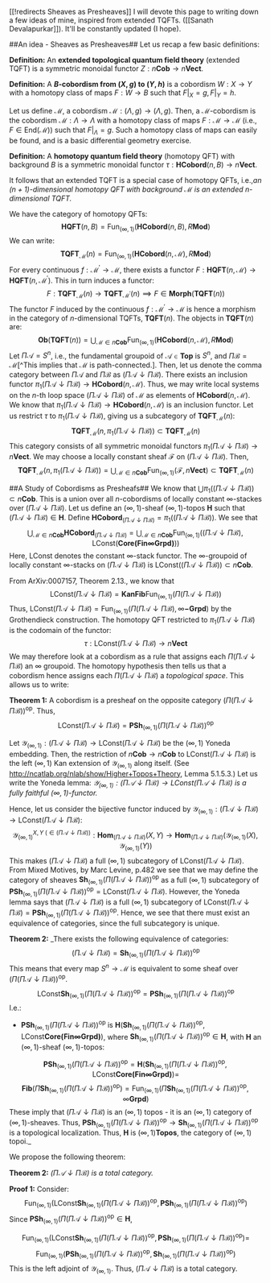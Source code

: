 [[!redirects Sheaves as Presheaves]]
I will devote this page to writing down a few ideas of mine, inspired from extended TQFTs. ([[Sanath Devalapurkar]]). It'll be constantly updated (I hope).

##An idea - Sheaves as Presheaves##
Let us recap a few basic definitions:

**Definition:** An **extended topological quantum field theory** (extended TQFT) is a symmetric monoidal functor $Z:n\mathbf{Cob}\longrightarrow n\mathbf{Vect}$.

**Definition:** A **$B$-cobordism from $(X,g)$ to $(Y,h)$** is a cobordism $W:X\longrightarrow Y$ with a homotopy class of maps $F:W\longrightarrow B$ such that $F|_{X}=g,F|_{Y}=h$.

Let us define $\mathcal{M}$, a cobordism $\mathcal{M}:(\Lambda,g)\longrightarrow(\Lambda,g)$. Then, a $\mathcal{M}$-cobordism is the cobordism $\mathcal{M}:\Lambda\longrightarrow\Lambda$ with a homotopy class of maps $F:\mathcal{M}\longrightarrow \mathcal{M}$ (i.e., $F\in\mathrm{End}(\mathcal{M})$) such that $F|_{\Lambda}=g$. Such a homotopy class of maps can easily be found, and is a basic differential geometry exercise.

**Definition:** A **homotopy quantum field theory** (homotopy QFT) with background $B$ is a symmetric monoidal functor $\tau:\mathbf{HCobord}(n,B)\longrightarrow n\mathbf{Vect}$.

It follows that an extended TQFT is a special case of homotopy QFTs, i.e.,_an $(n+1)$-dimensional homotopy QFT with background $\mathcal{M}$ is an extended $n$-dimensional TQFT._

We have the category of homotopy QFTs:
$$\mathbf{HQFT}(n,B)=\mathrm{Fun}_{(\infty,1)}\left(\mathbf{HCobord}(n,B),R\mathbf{Mod}\right)$$
We can write:
$$\mathbf{TQFT}_{\mathcal{M}}(n)=\mathrm{Fun}_{(\infty,1)}\left(\mathbf{HCobord}(n,\mathcal{M}),R\mathbf{Mod}\right)$$
For every continuous $f:\mathcal{M}^\prime\longrightarrow \mathcal{M}$, there exists a functor $F:\mathbf{HQFT}(n,\mathcal{M})\longrightarrow\mathbf{HQFT}(n,\mathcal{M}^\prime)$. This in turn induces a functor:
$$
F:\mathbf{TQFT}_{\mathcal{M}}(n)\longrightarrow\mathbf{TQFT}_{\mathcal{M}^\prime}(n)\implies F\in\mathbf{Morph}(\mathbf{TQFT}(n))
$$
The functor $F$ induced by the continuous $f:\mathcal{M}^\prime\longrightarrow \mathcal{M}$ is hence a morphism in the category of $n$-dimensional TQFTs, $\mathbf{TQFT}(n)$. The objects in $\mathbf{TQFT}(n)$ are:
$$\mathbf{Ob}(\mathbf{TQFT}(n))=\bigcup_{\mathcal{M}\in n\mathbf{Cob}}\mathrm{Fun}_{(\infty,1)}\left(\mathbf{HCobord}(n,\mathcal{M}),R\mathbf{Mod}\right)$$
Let $\Pi\mathcal{A}=S^n$, i.e., the fundamental groupoid of $\mathcal{A}\in\mathbf{Top}$ is $S^n$, and $\Pi\mathcal{B}=\mathcal{M}$[^This implies that $\mathcal{M}$ is path-connected.]. Then, let us denote the comma category between $\Pi\mathcal{A}$ and $\Pi\mathcal{B}$ as $\left(\Pi\mathcal{A}\downarrow\Pi\mathcal{B}\right)$. There exists an inclusion functor $\pi_1\left(\Pi\mathcal{A}\downarrow\Pi\mathcal{B}\right)\longrightarrow\mathbf{HCobord}(n,\mathcal{M})$. Thus, we may write local systems on the $n$-th loop space $\left(\Pi\mathcal{A}\downarrow\Pi\mathcal{B}\right)$ of $\mathcal{M}$ as elements of $\mathbf{HCobord}(n,\mathcal{M})$. We know that $\pi_1\left(\Pi\mathcal{A}\downarrow\Pi\mathcal{B}\right)\longrightarrow\mathbf{HCobord}(n,\mathcal{M})$ is an inclusion functor. Let us restrict $\tau$ to $\pi_1\left(\Pi\mathcal{A}\downarrow\Pi\mathcal{B}\right)$, giving us a subcategory of $\mathbf{TQFT}_{\mathcal{M}}(n)$:
$$\mathbf{TQFT}_{\mathcal{M}}(n,\pi_1\left(\Pi\mathcal{A}\downarrow\Pi\mathcal{B}\right))\subset\mathbf{TQFT}_\mathcal{M}(n)$$
This category consists of all symmetric monoidal functors $\pi_1\left(\Pi\mathcal{A}\downarrow\Pi\mathcal{B}\right)\longrightarrow n\mathbf{Vect}$. We may choose a locally constant sheaf $\mathcal{F}$ on $\left(\Pi\mathcal{A}\downarrow\Pi\mathcal{B}\right)$. Then,
$$\mathbf{TQFT}_{\mathcal{M}}(n,\pi_1\left(\Pi\mathcal{A}\downarrow\Pi\mathcal{B}\right))=\bigcup_{\mathcal{M}\in n\mathbf{Cob}}\mathrm{Fun}_{(\infty,1)}\left(\mathcal{F},n\mathbf{Vect}\right)\subset\mathbf{TQFT}_\mathcal{M}(n)$$

##A Study of Cobordisms as Presheafs##
We know that $\bigcup\pi_1(\left(\Pi\mathcal{A}\downarrow\Pi\mathcal{B}\right))\subset n\mathbf{Cob}$. This is a union over all $n$-cobordisms of locally constant $\infty$-stackes over $\left(\Pi\mathcal{A}\downarrow\Pi\mathcal{B}\right)$. Let us define an $(\infty,1)$-sheaf $(\infty,1)$-topos $\mathbf{H}$ such that $\left(\Pi\mathcal{A}\downarrow\Pi\mathcal{B}\right)\in\mathbf{H}$. Define $\mathbf{HCobord}_{\left(\Pi\mathcal{A}\downarrow\Pi\mathcal{B}\right)}=\pi_1(\left(\Pi\mathcal{A}\downarrow\Pi\mathcal{B}\right))$. We see that
$$\bigcup_{\mathcal{M}\in n\mathbf{Cob}}\mathbf{HCobord}_{\left(\Pi\mathcal{A}\downarrow\Pi\mathcal{B}\right)}=\bigcup_{\mathcal{M}\in n\mathbf{Cob}}\mathrm{Fun}_{(\infty,1)}\left(\left(\Pi\mathcal{A}\downarrow\Pi\mathcal{B}\right),\mathrm{LConst}(\mathbf{Core(Fin\infty Grpd)})\right)$$
Here, $\mathrm{LConst}$ denotes the constant $\infty$-stack functor. The $\infty$-groupoid of locally constant $\infty$-stacks on $\left(\Pi\mathcal{A}\downarrow\Pi\mathcal{B}\right)$ is $\mathrm{LConst}(\left(\Pi\mathcal{A}\downarrow\Pi\mathcal{B}\right))\subset n\mathbf{Cob}$.



From ArXiv:0007157, Theorem 2.13., we know that
$$\mathrm{LConst}\left(\Pi\mathcal{A}\downarrow\Pi\mathcal{B}\right)=\mathbf{KanFib}\mathrm{Fun}_{(\infty,1)}\left(\Pi\left(\Pi\mathcal{A}\downarrow\Pi\mathcal{B}\right)\right)$$
Thus, $\mathrm{LConst}\left(\Pi\mathcal{A}\downarrow\Pi\mathcal{B}\right)=\mathrm{Fun}_{(\infty,1)}\left(\Pi\left(\Pi\mathcal{A}\downarrow\Pi\mathcal{B}\right),\infty\mathbf{-Grpd}\right)$ by the Grothendieck construction. The homotopy QFT restricted to $\pi_1\left(\Pi\mathcal{A}\downarrow\Pi\mathcal{B}\right)$ is the codomain of the functor:
$$\tau:\mathrm{LConst}\left(\Pi\mathcal{A}\downarrow\Pi\mathcal{B}\right)\longrightarrow n\mathbf{Vect}$$
We may therefore look at a cobordism as a rule that assigns each $\Pi\left(\Pi\mathcal{A}\downarrow\Pi\mathcal{B}\right)$ an $\infty$ groupoid. The homotopy hypothesis then tells us that a cobordism hence assigns each $\Pi\left(\Pi\mathcal{A}\downarrow\Pi\mathcal{B}\right)$ a _topological space_. This allows us to write:



**Theorem 1:** A cobordism is a presheaf on the opposite category $\left(\Pi\left(\Pi\mathcal{A}\downarrow\Pi\mathcal{B}\right)\right)^{\mathrm{op}}$. Thus,
$$\mathrm{LConst}\left(\Pi\mathcal{A}\downarrow\Pi\mathcal{B}\right)=\mathbf{PSh}_{(\infty,1)}\left(\Pi\left(\Pi\mathcal{A}\downarrow\Pi\mathcal{B}\right)\right)^{\mathrm{op}}$$



Let $\mathcal{Y}_{(\infty,1)}:\left(\Pi\mathcal{A}\downarrow\Pi\mathcal{B}\right)\longrightarrow \mathrm{LConst}\left(\Pi\mathcal{A}\downarrow\Pi\mathcal{B}\right)$ be the $(\infty,1)$ Yoneda embedding. Then, the restriction of $n\mathbf{Cob}\longrightarrow n\mathbf{Cob}$ to $\mathrm{LConst}\left(\Pi\mathcal{A}\downarrow\Pi\mathcal{B}\right)$ is the left $(\infty,1)$ Kan extension of $\mathcal{Y}_{(\infty,1)}$ along itself. (See http://ncatlab.org/nlab/show/Higher+Topos+Theory, Lemma 5.1.5.3.) Let us write the Yoneda lemma: _$\mathcal{Y}_{(\infty,1)}:\left(\Pi\mathcal{A}\downarrow\Pi\mathcal{B}\right)\longrightarrow \mathrm{LConst}\left(\Pi\mathcal{A}\downarrow\Pi\mathcal{B}\right)$ is a fully faithful $(\infty,1)$-functor._


Hence, let us consider the bijective functor induced by $\mathcal{Y}_{(\infty,1)}:\left(\Pi\mathcal{A}\downarrow\Pi\mathcal{B}\right)\longrightarrow \mathrm{LConst}\left(\Pi\mathcal{A}\downarrow\Pi\mathcal{B}\right)$:
$$\mathcal{Y}_{(\infty,1)}^{X,Y\text{ }(\in \left(\Pi\mathcal{A}\downarrow\Pi\mathcal{B}\right))}:\mathbf{Hom}_{\left(\Pi\mathcal{A}\downarrow\Pi\mathcal{B}\right)}(X,Y)\longrightarrow \mathbf{Hom}_{\left(\Pi\mathcal{A}\downarrow\Pi\mathcal{B}\right)}(\mathcal{Y}_{(\infty,1)}(X),\mathcal{Y}_{(\infty,1)}(Y))$$
This makes $\left(\Pi\mathcal{A}\downarrow\Pi\mathcal{B}\right)$ a full $(\infty,1)$ subcategory of $\mathrm{LConst}\left(\Pi\mathcal{A}\downarrow\Pi\mathcal{B}\right)$. From Mixed Motives, by Marc Levine, p.482 we see that we may define the category of sheaves $\mathbf{Sh}_{(\infty,1)}\left(\Pi\left(\Pi\mathcal{A}\downarrow\Pi\mathcal{B}\right)\right)^{\mathrm{op}}$ as a full $(\infty,1)$ subcategory of $\mathbf{PSh}_{(\infty,1)}\left(\Pi\left(\Pi\mathcal{A}\downarrow\Pi\mathcal{B}\right)\right)^{\mathrm{op}}=\mathrm{LConst}\left(\Pi\mathcal{A}\downarrow\Pi\mathcal{B}\right)$. However, the Yoneda lemma says that $\left(\Pi\mathcal{A}\downarrow\Pi\mathcal{B}\right)$ is a full $(\infty,1)$ subcategory of $\mathrm{LConst}\left(\Pi\mathcal{A}\downarrow\Pi\mathcal{B}\right)=\mathbf{PSh}_{(\infty,1)}\left(\Pi\left(\Pi\mathcal{A}\downarrow\Pi\mathcal{B}\right)\right)^{\mathrm{op}}$. Hence, we see that there must exist an equivalence of categories, since the full subcategory is unique.



**Theorem 2:** _There exists the following equivalence of categories:
$$\left(\Pi\mathcal{A}\downarrow\Pi\mathcal{B}\right)=\mathbf{Sh}_{(\infty,1)}\left(\Pi\left(\Pi\mathcal{A}\downarrow\Pi\mathcal{B}\right)\right)^{\mathrm{op}}$$
This means that every map $S^n\to\mathcal{M}$ is equivalent to some sheaf over $\left(\Pi\left(\Pi\mathcal{A}\downarrow\Pi\mathcal{B}\right)\right)^{\mathrm{op}}$.
$$\mathrm{LConst}\mathbf{Sh}_{(\infty,1)}\left(\Pi\left(\Pi\mathcal{A}\downarrow\Pi\mathcal{B}\right)\right)^{\mathrm{op}}=\mathbf{PSh}_{(\infty,1)}\left(\Pi\left(\Pi\mathcal{A}\downarrow\Pi\mathcal{B}\right)\right)^{\mathrm{op}}$$
I.e.:

* $\mathbf{PSh}_{(\infty,1)}\left(\Pi\left(\Pi\mathcal{A}\downarrow\Pi\mathcal{B}\right)\right)^{\mathrm{op}}$ is $\mathbf{H}\left(\mathbf{Sh}_{(\infty,1)}\left(\Pi\left(\Pi\mathcal{A}\downarrow\Pi\mathcal{B}\right)\right)^{\mathrm{op}},\mathrm{LConst}\mathbf{Core(Fin\infty Grpd)}\right)$, where $\mathbf{Sh}_{(\infty,1)}\left(\Pi\left(\Pi\mathcal{A}\downarrow\Pi\mathcal{B}\right)\right)^{\mathrm{op}}\in\mathbf{H}$, with $\mathbf{H}$ an $(\infty,1)$-sheaf $(\infty,1)$-topos:

$$  \mathbf{PSh}_{(\infty,1)}\left(\Pi\left(\Pi\mathcal{A}\downarrow\Pi\mathcal{B}\right)\right)^{\mathrm{op}}=\mathbf{H}\left(\mathbf{Sh}_{(\infty,1)}\left(\Pi\left(\Pi\mathcal{A}\downarrow\Pi\mathcal{B}\right)\right)^{\mathrm{op}},\mathrm{LConst}\mathbf{Core(Fin\infty Grpd)}\right)=$$
$$\mathbf{Fib}(\Pi\mathbf{Sh}_{(\infty,1)}\left(\Pi\left(\Pi\mathcal{A}\downarrow\Pi\mathcal{B}\right)\right)^{\mathrm{op}})=\mathrm{Fun}_{(\infty,1)}\left(\Pi\mathbf{Sh}_{(\infty,1)}\left(\Pi\left(\Pi\mathcal{A}\downarrow\Pi\mathcal{B}\right)\right)^{\mathrm{op}},\infty\mathbf{Grpd}\right)
$$
These imply that $\left(\Pi\mathcal{A}\downarrow\Pi\mathcal{B}\right)$ is an $(\infty,1)$ topos - it is an $(\infty,1)$ category of $(\infty,1)$-sheaves. Thus, $\mathbf{PSh}_{(\infty,1)}\left(\Pi\left(\Pi\mathcal{A}\downarrow\Pi\mathcal{B}\right)\right)^{\mathrm{op}}\to\mathbf{Sh}_{(\infty,1)}\left(\Pi\left(\Pi\mathcal{A}\downarrow\Pi\mathcal{B}\right)\right)^{\mathrm{op}}$ is a topological localization. Thus, $\mathbf{H}$ is $(\infty,1)\mathbf{Topos}$, the category of $(\infty,1)$ topoi._


We propose the following theorem:

**Theorem 2:** _$\left(\Pi\mathcal{A}\downarrow\Pi\mathcal{B}\right)$ is a total category._

**Proof 1:** Consider:
$$
\mathrm{Fun}_{(\infty,1)}\left(\mathrm{LConst}\mathbf{Sh}_{(\infty,1)}\left(\Pi\left(\Pi\mathcal{A}\downarrow\Pi\mathcal{B}\right)\right)^{\mathrm{op}},\mathbf{PSh}_{(\infty,1)}\left(\Pi\left(\Pi\mathcal{A}\downarrow\Pi\mathcal{B}\right)\right)^{\mathrm{op}}\right)
$$
Since $\mathbf{PSh}_{(\infty,1)}\left(\Pi\left(\Pi\mathcal{A}\downarrow\Pi\mathcal{B}\right)\right)^{\mathrm{op}}\in \mathbf{H}$,

$$
\mathrm{Fun}_{(\infty,1)}\left(\mathrm{LConst}\mathbf{Sh}_{(\infty,1)}\left(\Pi\left(\Pi\mathcal{A}\downarrow\Pi\mathcal{B}\right)\right)^{\mathrm{op}},\mathbf{PSh}_{(\infty,1)}\left(\Pi\left(\Pi\mathcal{A}\downarrow\Pi\mathcal{B}\right)\right)^{\mathrm{op}}\right)=$$
$$\mathrm{Fun}_{(\infty,1)}\left(\mathbf{PSh}_{(\infty,1)}\left(\Pi\left(\Pi\mathcal{A}\downarrow\Pi\mathcal{B}\right)\right)^{\mathrm{op}},\mathbf{Sh}_{(\infty,1)}\left(\Pi\left(\Pi\mathcal{A}\downarrow\Pi\mathcal{B}\right)\right)^{\mathrm{op}}\right)
$$
This is the left adjoint of $\mathcal{Y}_{(\infty,1)}$. Thus, $\left(\Pi\mathcal{A}\downarrow\Pi\mathcal{B}\right)$ is a total category.